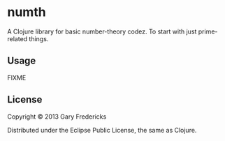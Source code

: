 # numth

A Clojure library for basic number-theory codez. To start with
just prime-related things.

## Usage

FIXME

## License

Copyright © 2013 Gary Fredericks

Distributed under the Eclipse Public License, the same as Clojure.
